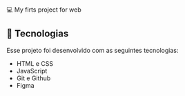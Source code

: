 <h align="center"> 💻 My firts project for web </h>

## 🚀 Tecnologias

Esse projeto foi desenvolvido com as seguintes tecnologias:

- HTML e CSS
- JavaScript
- Git e Github
- Figma
